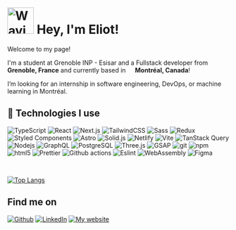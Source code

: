 # <img src="https://raw.githubusercontent.com/Tarikul-Islam-Anik/Animated-Fluent-Emojis/master/Emojis/Hand%20gestures/Waving%20Hand.png" alt="Waving Hand" width="60" height="60" /> Hey, I'm Eliot!
Welcome to my page!

I'm a student at Grenoble INP - Esisar and a Fullstack developer from <img src="https://cdn-icons-png.flaticon.com/512/197/197560.png" width="13"/> **Grenoble, France** and currently based in <img src="https://cdn-icons-png.flaticon.com/512/197/197430.png" width="13"/> **Montréal, Canada**!

I’m looking for an internship in software engineering, DevOps, or machine learning in Montréal.

## 🔧 Technologies I use
<p>
  <img alt="TypeScript" src="https://img.shields.io/badge/-TypeScript-3178c6?style=flat-square&logo=typescript&logoColor=ffffff" />
  <img alt="React" src="https://img.shields.io/badge/-React-149eca?style=flat-square&logo=react&logoColor=ffffff"/>
  <img alt="Next.js" src="https://img.shields.io/badge/-Nextjs-000000?style=flat-square&logo=Next.js&logoColor=ffffff" />
  <img alt="TailwindCSS" src="https://img.shields.io/badge/-TailwindCSS-38BDF8?style=flat-square&logo=TailwindCSS&logoColor=ffffff" />
  <img alt="Sass" src="https://img.shields.io/badge/-Sass-CF649A?style=flat-square&logo=sass&logoColor=ffffff" />
  <img alt="Redux" src="https://img.shields.io/badge/-Redux-764ABC?style=flat-square&logo=redux&logoColor=ffffff" />
  <img alt="Styled Components" src="https://img.shields.io/badge/-Styled_Components-BF4F74?style=flat-square&logo=styled-components&logoColor=ffffff" />
  <img alt="Astro" src="https://img.shields.io/badge/-Astro-FF5408?style=flat-square&logo=Astro&logoColor=ffffff" />
  <img alt="Solid.js" src="https://img.shields.io/badge/-Solid.js-2C4F7C?style=flat-square&logo=Solid&logoColor=ffffff" />
  <img alt="Netlify" src="https://img.shields.io/badge/-Netlify-00C7B7?style=flat-square&logo=Netlify&logoColor=ffffff" />
  <img alt="Vite" src="https://img.shields.io/badge/-Vite-646CFF?style=flat-square&logo=Vite&logoColor=ffffff" />
  <img alt="TanStack Query" src="https://img.shields.io/badge/-TanStack%20Query-FF4154?style=flat-square&logo=ReactQuery&logoColor=ffffff" />
  <img alt="Nodejs" src="https://img.shields.io/badge/-Nodejs-43853d?style=flat-square&logo=Node.js&logoColor=ffffff" />
  <img alt="GraphQL" src="https://img.shields.io/badge/-GraphQL-E10098?style=flat-square&logo=graphql&logoColor=ffffff" />
  <img alt="PostgreSQL" src="https://img.shields.io/badge/-PostgreSQL-336791?style=flat-square&logo=postgresql&logoColor=ffffff" />
  <img alt="Three.js" src="https://img.shields.io/badge/-Three.js-000000?style=flat-square&logo=Three.js&logoColor=ffffff" />
  <img alt="GSAP" src="https://img.shields.io/badge/-GSAP-88CE02?style=flat-square&logo=GreenSock&logoColor=ffffff" />
  <img alt="git" src="https://img.shields.io/badge/-Git-F05032?style=flat-square&logo=git&logoColor=ffffff" />
  <img alt="npm" src="https://img.shields.io/badge/-NPM-CB3837?style=flat-square&logo=npm&logoColor=ffffff" />
  <img alt="html5" src="https://img.shields.io/badge/-HTML5-E34F26?style=flat-square&logo=html5&logoColor=ffffff" />
  <img alt="Prettier" src="https://img.shields.io/badge/-Prettier-F7B93E?style=flat-square&logo=prettier&logoColor=ffffff" />
  <img alt="Github actions" src="https://img.shields.io/badge/-Github_Actions-2088FF?style=flat-square&logo=github-actions&logoColor=ffffff" />
  <img alt="Eslint" src="https://img.shields.io/badge/-Eslint-4B32C3?style=flat-square&logo=Eslint&logoColor=ffffff" />
  <img alt="WebAssembly" src="https://img.shields.io/badge/-WebAssembly-654FF0?style=flat-square&logo=WebAssembly&logoColor=ffffff" />
  <img alt="Figma" src="https://img.shields.io/badge/-Figma-F24E1E?style=flat-square&logo=Figma&logoColor=ffffff" />
</p>

<br>

[![Top Langs](https://github-readme-stats.vercel.app/api/top-langs/?username=elib27&layout=compact)](https://github.com/elib27/github-readme-stats)

## Find me on
<p><a href="https://github.com/Elib27" target="_blank" style="width: fit-content;"><img alt="Github" src="https://img.shields.io/badge/GitHub-12100E.svg?&style=for-the-badge&logo=Github&logoColor=ffffff" /></a> <a href="https://www.linkedin.com/in/eliot-bas/" target="_blank"><img alt="LinkedIn" src="https://img.shields.io/badge/linkedin-0A66C2.svg?&style=for-the-badge&logo=linkedin&logoColor=ffffff" /></a> <a href="https://eliotbas.com/en/" target="_blank"><img alt="My website" src="https://img.shields.io/badge/My%20website-585EFB.svg?&style=for-the-badge&logo=website&logoColor=ffffff" /></a></p>

